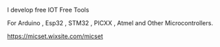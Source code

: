 I develop free IOT  Free Tools 

For Arduino , Esp32 , STM32 , PICXX , Atmel and Other Microcontrollers.

https://micset.wixsite.com/micset
